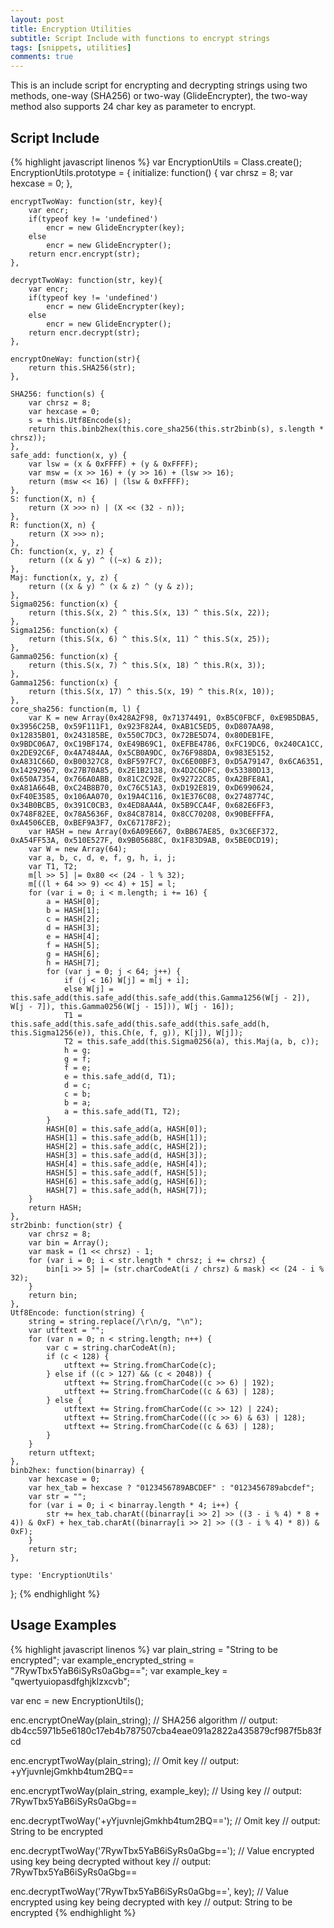 ```yaml
---
layout: post
title: Encryption Utilities
subtitle: Script Include with functions to encrypt strings
tags: [snippets, utilities]
comments: true
---
```


This is an include script for encrypting and decrypting strings using two methods, one-way (SHA256) or two-way (GlideEncrypter), the two-way method also supports 24 char key as parameter to encrypt. 

## Script Include

{% highlight javascript linenos %}
var EncryptionUtils = Class.create();
EncryptionUtils.prototype = {
	initialize: function() {
		var chrsz = 8;
		var hexcase = 0;
	},

	encryptTwoWay: function(str, key){
		var encr;
		if(typeof key != 'undefined')
			encr = new GlideEncrypter(key);
		else
			encr = new GlideEncrypter();
		return encr.encrypt(str);
	},

	decryptTwoWay: function(str, key){
		var encr;
		if(typeof key != 'undefined')
			encr = new GlideEncrypter(key);
		else
			encr = new GlideEncrypter();
		return encr.decrypt(str);	
	},

	encryptOneWay: function(str){
		return this.SHA256(str);
	},

	SHA256: function(s) {
		var chrsz = 8;
		var hexcase = 0;
		s = this.Utf8Encode(s);
		return this.binb2hex(this.core_sha256(this.str2binb(s), s.length * chrsz));
	},
	safe_add: function(x, y) {
		var lsw = (x & 0xFFFF) + (y & 0xFFFF);
		var msw = (x >> 16) + (y >> 16) + (lsw >> 16);
		return (msw << 16) | (lsw & 0xFFFF);
	},
	S: function(X, n) {
		return (X >>> n) | (X << (32 - n));
	},
	R: function(X, n) {
		return (X >>> n);
	},
	Ch: function(x, y, z) {
		return ((x & y) ^ ((~x) & z));
	},
	Maj: function(x, y, z) {
		return ((x & y) ^ (x & z) ^ (y & z));
	},
	Sigma0256: function(x) {
		return (this.S(x, 2) ^ this.S(x, 13) ^ this.S(x, 22));
	},
	Sigma1256: function(x) {
		return (this.S(x, 6) ^ this.S(x, 11) ^ this.S(x, 25));
	},
	Gamma0256: function(x) {
		return (this.S(x, 7) ^ this.S(x, 18) ^ this.R(x, 3));
	},
	Gamma1256: function(x) {
		return (this.S(x, 17) ^ this.S(x, 19) ^ this.R(x, 10));
	},
	core_sha256: function(m, l) {
		var K = new Array(0x428A2F98, 0x71374491, 0xB5C0FBCF, 0xE9B5DBA5, 0x3956C25B, 0x59F111F1, 0x923F82A4, 0xAB1C5ED5, 0xD807AA98, 0x12835B01, 0x243185BE, 0x550C7DC3, 0x72BE5D74, 0x80DEB1FE, 0x9BDC06A7, 0xC19BF174, 0xE49B69C1, 0xEFBE4786, 0xFC19DC6, 0x240CA1CC, 0x2DE92C6F, 0x4A7484AA, 0x5CB0A9DC, 0x76F988DA, 0x983E5152, 0xA831C66D, 0xB00327C8, 0xBF597FC7, 0xC6E00BF3, 0xD5A79147, 0x6CA6351, 0x14292967, 0x27B70A85, 0x2E1B2138, 0x4D2C6DFC, 0x53380D13, 0x650A7354, 0x766A0ABB, 0x81C2C92E, 0x92722C85, 0xA2BFE8A1, 0xA81A664B, 0xC24B8B70, 0xC76C51A3, 0xD192E819, 0xD6990624, 0xF40E3585, 0x106AA070, 0x19A4C116, 0x1E376C08, 0x2748774C, 0x34B0BCB5, 0x391C0CB3, 0x4ED8AA4A, 0x5B9CCA4F, 0x682E6FF3, 0x748F82EE, 0x78A5636F, 0x84C87814, 0x8CC70208, 0x90BEFFFA, 0xA4506CEB, 0xBEF9A3F7, 0xC67178F2);
		var HASH = new Array(0x6A09E667, 0xBB67AE85, 0x3C6EF372, 0xA54FF53A, 0x510E527F, 0x9B05688C, 0x1F83D9AB, 0x5BE0CD19);
		var W = new Array(64);
		var a, b, c, d, e, f, g, h, i, j;
		var T1, T2;
		m[l >> 5] |= 0x80 << (24 - l % 32);
		m[((l + 64 >> 9) << 4) + 15] = l;
		for (var i = 0; i < m.length; i += 16) {
			a = HASH[0];
			b = HASH[1];
			c = HASH[2];
			d = HASH[3];
			e = HASH[4];
			f = HASH[5];
			g = HASH[6];
			h = HASH[7];
			for (var j = 0; j < 64; j++) {
				if (j < 16) W[j] = m[j + i];
				else W[j] = this.safe_add(this.safe_add(this.safe_add(this.Gamma1256(W[j - 2]), W[j - 7]), this.Gamma0256(W[j - 15])), W[j - 16]);
				T1 = this.safe_add(this.safe_add(this.safe_add(this.safe_add(h, this.Sigma1256(e)), this.Ch(e, f, g)), K[j]), W[j]);
				T2 = this.safe_add(this.Sigma0256(a), this.Maj(a, b, c));
				h = g;
				g = f;
				f = e;
				e = this.safe_add(d, T1);
				d = c;
				c = b;
				b = a;
				a = this.safe_add(T1, T2);
			}
			HASH[0] = this.safe_add(a, HASH[0]);
			HASH[1] = this.safe_add(b, HASH[1]);
			HASH[2] = this.safe_add(c, HASH[2]);
			HASH[3] = this.safe_add(d, HASH[3]);
			HASH[4] = this.safe_add(e, HASH[4]);
			HASH[5] = this.safe_add(f, HASH[5]);
			HASH[6] = this.safe_add(g, HASH[6]);
			HASH[7] = this.safe_add(h, HASH[7]);
		}
		return HASH;
	},
	str2binb: function(str) {
		var chrsz = 8;
		var bin = Array();
		var mask = (1 << chrsz) - 1;
		for (var i = 0; i < str.length * chrsz; i += chrsz) {
			bin[i >> 5] |= (str.charCodeAt(i / chrsz) & mask) << (24 - i % 32);
		}
		return bin;
	},
	Utf8Encode: function(string) {
		string = string.replace(/\r\n/g, "\n");
		var utftext = "";
		for (var n = 0; n < string.length; n++) {
			var c = string.charCodeAt(n);
			if (c < 128) {
				utftext += String.fromCharCode(c);
			} else if ((c > 127) && (c < 2048)) {
				utftext += String.fromCharCode((c >> 6) | 192);
				utftext += String.fromCharCode((c & 63) | 128);
			} else {
				utftext += String.fromCharCode((c >> 12) | 224);
				utftext += String.fromCharCode(((c >> 6) & 63) | 128);
				utftext += String.fromCharCode((c & 63) | 128);
			}
		}
		return utftext;
	},
	binb2hex: function(binarray) {
		var hexcase = 0;
		var hex_tab = hexcase ? "0123456789ABCDEF" : "0123456789abcdef";
		var str = "";
		for (var i = 0; i < binarray.length * 4; i++) {
			str += hex_tab.charAt((binarray[i >> 2] >> ((3 - i % 4) * 8 + 4)) & 0xF) + hex_tab.charAt((binarray[i >> 2] >> ((3 - i % 4) * 8)) & 0xF);
		}
		return str;
	},

	type: 'EncryptionUtils'
};
{% endhighlight %}

## Usage Examples

{% highlight javascript linenos %}
var plain_string = "String to be encrypted";
var example_encrypted_string = "7RywTbx5YaB6iSyRs0aGbg==";
var example_key = "qwertyuiopasdfghjklzxcvb";

var enc = new EncryptionUtils();

enc.encryptOneWay(plain_string); // SHA256 algorithm
// output: db4cc5971b5e6180c17eb4b787507cba4eae091a2822a435879cf987f5b83fcd

enc.encryptTwoWay(plain_string); // Omit key
// output: +yYjuvnlejGmkhb4tum2BQ==

enc.encryptTwoWay(plain_string, example_key); // Using key
// output: 7RywTbx5YaB6iSyRs0aGbg==

enc.decryptTwoWay('+yYjuvnlejGmkhb4tum2BQ=='); // Omit key
// output: String to be encrypted

enc.decryptTwoWay('7RywTbx5YaB6iSyRs0aGbg=='); // Value encrypted using key being decrypted without key
// output: 7RywTbx5YaB6iSyRs0aGbg== 

enc.decryptTwoWay('7RywTbx5YaB6iSyRs0aGbg==', key); // Value encrypted using key being decrypted with key
// output: String to be encrypted
{% endhighlight %}
